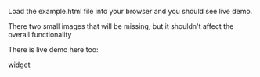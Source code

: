 Load the example.html file into your browser and you should see live demo.

There two small images that will be missing, but it shouldn't affect the overall functionality

There is live demo here too:

  [widget](http://hummusandpita.com/widget.html)
